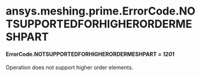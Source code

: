 # ansys.meshing.prime.ErrorCode.NOTSUPPORTEDFORHIGHERORDERMESHPART

#### ErrorCode.NOTSUPPORTEDFORHIGHERORDERMESHPART *= 1201*

Operation does not support higher order elements.

<!-- !! processed by numpydoc !! -->
